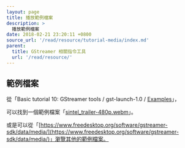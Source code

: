 ```yaml
---
layout: page
title: 播放範例檔案
description: >
  播放範例檔案
date: 2018-02-21 23:20:11 +0800
source_url: '/read/resource/tutorial-media/index.md'
parent:
  title: GStreamer 相關指令工具
  url: '/read/resource/'
---
```



## 範例檔案

從「Basic tutorial 10: GStreamer tools / gst-launch-1.0 /  [Examples](https://gstreamer.freedesktop.org/documentation/tutorials/basic/gstreamer-tools.html#examples)」，

可以找到一個範例檔案「[sintel_trailer-480p.webm](https://www.freedesktop.org/software/gstreamer-sdk/data/media/sintel_trailer-480p.webm)」。

或是可以從「[https://www.freedesktop.org/software/gstreamer-sdk/data/media/](https://www.freedesktop.org/software/gstreamer-sdk/data/media/)」瀏覽其他的範例檔案。
